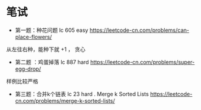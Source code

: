 # 笔试
+ 第一题：种花问题 lc 605 easy https://leetcode-cn.com/problems/can-place-flowers/

从左往右种，能种下就 +1 ， 贪心

+ 第二题 ：鸡蛋掉落 lc 887 hard https://leetcode-cn.com/problems/super-egg-drop/

样例比较严格

+ 第三题：合并k个链表 lc 23 hard . Merge k Sorted Lists https://leetcode-cn.com/problems/merge-k-sorted-lists/
